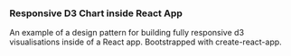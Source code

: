 ### Responsive D3 Chart inside React App

An example of a design pattern for building fully responsive d3 visualisations inside of a React app. Bootstrapped with create-react-app.
